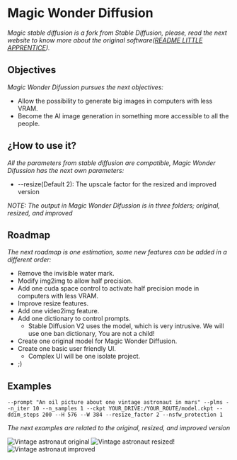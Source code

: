# Magic Wonder Diffusion
*Magic stable diffusion is a fork from Stable Diffusion, please, read the next website to know more about the original software([README LITTLE APPRENTICE](https://github.com/CompVis/stable-diffusion)).*

## Objectives
*Magic Wonder Difussion pursues the next objectives:*
* Allow the possibility to generate big images in computers with less VRAM.
* Become the AI image generation in something more accessible to all the people.

## ¿How to use it?
*All the parameters from stable diffusion are compatible, Magic Wonder Difussion has the next own parameters:*
* --resize(Default 2): The upscale factor for the resized and improved version

*NOTE: The output in Magic Wonder Difussion is in three folders; original, resized, and improved*

## Roadmap
*The next roadmap is one estimation, some new features can be added in a different order:*
* Remove the invisible water mark.
* Modify img2img to allow half precision.
* Add one cuda space control to activate half precision mode in computers with less VRAM.
* Improve resize features.
* Add one video2img feature.
* Add one dictionary to control prompts.
  * Stable Diffusion V2 uses the model, which is very intrusive. We will use one ban dictionary, You are not a child!
* Create one original model for Magic Wonder Diffusion.
* Create one basic user friendly UI.
  * Complex UI will be one isolate project.
* ;)

## Examples
```
--prompt "An oil picture about one vintage astronaut in mars" --plms --n_iter 10 --n_samples 1 --ckpt YOUR_DRIVE:/YOUR_ROUTE/model.ckpt --ddim_steps 200 --H 576 --W 384 --resize_factor 2 --nsfw_protection 1
```
*The next examples are related to the original, resized, and improved version*

![Vintage astronaut original](assets/examples/00001_original.png)
![Vintage astronaut resized](assets/examples/00001_resized.png)!
![Vintage astronaut improved](assets/examples/00001_improved.png)